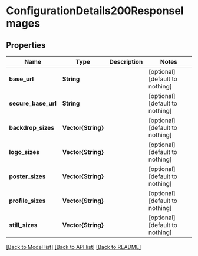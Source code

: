# ConfigurationDetails200ResponseImages


## Properties
Name | Type | Description | Notes
------------ | ------------- | ------------- | -------------
**base_url** | **String** |  | [optional] [default to nothing]
**secure_base_url** | **String** |  | [optional] [default to nothing]
**backdrop_sizes** | **Vector{String}** |  | [optional] [default to nothing]
**logo_sizes** | **Vector{String}** |  | [optional] [default to nothing]
**poster_sizes** | **Vector{String}** |  | [optional] [default to nothing]
**profile_sizes** | **Vector{String}** |  | [optional] [default to nothing]
**still_sizes** | **Vector{String}** |  | [optional] [default to nothing]


[[Back to Model list]](../README.md#models) [[Back to API list]](../README.md#api-endpoints) [[Back to README]](../README.md)



